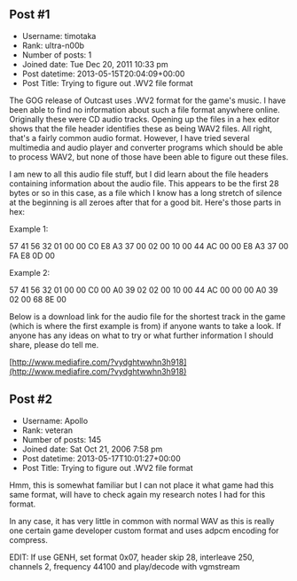 ## Post #1
- Username: timotaka
- Rank: ultra-n00b
- Number of posts: 1
- Joined date: Tue Dec 20, 2011 10:33 pm
- Post datetime: 2013-05-15T20:04:09+00:00
- Post Title: Trying to figure out .WV2 file format

The GOG release of Outcast uses .WV2 format for the game's music. I have been able to find no information about such a file format anywhere online. Originally these were CD audio tracks. Opening up the files in a hex editor shows that the file header identifies these as being WAV2 files. All right, that's a fairly common audio format. However, I have tried several multimedia and audio player and converter programs which should be able to process WAV2, but none of those have been able to figure out these files.

I am new to all this audio file stuff, but I did learn about the file headers containing information about the audio file. This appears to be the first 28 bytes or so in this case, as a file which I know has a long stretch of silence at the beginning is all zeroes after that for a good bit. Here's those parts in hex:

Example 1:

57 41 56 32 01 00 00 C0 E8 A3 37 00 02 00 10 00 44 AC 00 00 E8 A3 37 00 FA E8 0D 00

Example 2:

57 41 56 32 01 00 00 C0 00 A0 39 02 02 00 10 00 44 AC 00 00 00 A0 39 02 00 68 8E 00 

Below is a download link for the audio file for the shortest track in the game (which is where the first example is from) if anyone wants to take a look. If anyone has any ideas on what to try or what further information I should share, please do tell me.

[http://www.mediafire.com/?vydghtwwhn3h918](http://www.mediafire.com/?vydghtwwhn3h918)
## Post #2
- Username: Apollo
- Rank: veteran
- Number of posts: 145
- Joined date: Sat Oct 21, 2006 7:58 pm
- Post datetime: 2013-05-17T10:01:27+00:00
- Post Title: Trying to figure out .WV2 file format

Hmm, this is somewhat familiar but I can not place it what game had this same format, will have to check again my research notes I had for this format.

In any case, it has very little in common with normal WAV as this is really one certain game developer custom format and uses adpcm encoding for compress.

EDIT: If use GENH, set format 0x07, header skip 28, interleave 250, channels 2, frequency 44100 and play/decode with vgmstream

